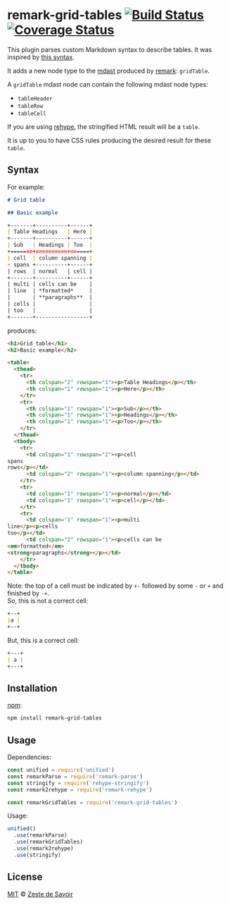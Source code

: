 # remark-grid-tables [![Build Status][build-badge]][build-status] [![Coverage Status][coverage-badge]][coverage-status]

This plugin parses custom Markdown syntax to describe tables. It was inspired by [this syntax](https://github.com/smartboyathome/Markdown-GridTables/blob/b4d16d5d254bed4336713d27eb8a37dc0e5f4273/mdx_grid_tables.py).

It adds a new node type to the [mdast][mdast] produced by [remark][remark]: `gridTable`.

A `gridTable` mdast node can contain the following mdast node types:

* `tableHeader`
* `tableRow`
* `tableCell`

If you are using [rehype][rehype], the stringified HTML result will be a `table`.

It is up to you to have CSS rules producing the desired result for these `table`.

## Syntax

For example:

```markdown
# Grid table

## Basic example

+-------+----------+------+
| Table Headings   | Here |
+-------+----------+------+
| Sub   | Headings | Too  |
+=======+==========+======+
| cell  | column spanning |
+ spans +----------+------+
| rows  | normal   | cell |
+-------+----------+------+
| multi | cells can be    |
| line  | *formatted*     |
|       | **paragraphs**  |
| cells |                 |
| too   |                 |
+-------+-----------------+
```

produces:

```html
<h1>Grid table</h1>
<h2>Basic example</h2>

<table>
  <thead>
    <tr>
      <th colspan="2" rowspan="1"><p>Table Headings</p></th>
      <th colspan="1" rowspan="1"><p>Here</p></th>
    </tr>
    <tr>
      <th colspan="1" rowspan="1"><p>Sub</p></th>
      <th colspan="1" rowspan="1"><p>Headings</p></th>
      <th colspan="1" rowspan="1"><p>Too</p></th>
    </tr>
  </thead>
  <tbody>
    <tr>
      <td colspan="1" rowspan="2"><p>cell
spans
rows</p></td>
      <td colspan="2" rowspan="1"><p>column spanning</p></td>
    </tr>
    <tr>
      <td colspan="1" rowspan="1"><p>normal</p></td>
      <td colspan="1" rowspan="1"><p>cell</p></td>
    </tr>
    <tr>
      <td colspan="1" rowspan="1"><p>multi
line</p><p>cells
too</p></td>
      <td colspan="2" rowspan="1"><p>cells can be
<em>formatted</em>
<strong>paragraphs</strong></p></td>
    </tr>
  </tbody>
</table>
```

Note: the top of a cell must be indicated by `+-` followed by some `-` or `+` and finished by `-+`.  
So, this is not a correct cell:
```md
+--+
|a |
+--+
```

But, this is a correct cell:
```md
+---+
| a |
+---+
```

## Installation

[npm][npm]:

```bash
npm install remark-grid-tables
```

## Usage

Dependencies:

```javascript
const unified = require('unified')
const remarkParse = require('remark-parse')
const stringify = require('rehype-stringify')
const remark2rehype = require('remark-rehype')

const remarkGridTables = require('remark-grid-tables')
```

Usage:

```javascript
unified()
  .use(remarkParse)
  .use(remarkGridTables)
  .use(remark2rehype)
  .use(stringify)
```


## License

[MIT][license] © [Zeste de Savoir][zds]

<!-- Definitions -->

[build-badge]: https://img.shields.io/travis/zestedesavoir/zmarkdown.svg

[build-status]: https://travis-ci.org/zestedesavoir/zmarkdown

[coverage-badge]: https://img.shields.io/coveralls/zestedesavoir/zmarkdown.svg

[coverage-status]: https://coveralls.io/github/zestedesavoir/zmarkdown

[license]: https://github.com/zestedesavoir/zmarkdown/blob/master/packages/remark-grid-tables/LICENSE-MIT

[zds]: https://zestedesavoir.com

[npm]: https://www.npmjs.com/package/remark-grid-tables

[remark]: https://github.com/remarkjs/remark

[mdast]: https://github.com/wooorm/mdast

[rehype]: https://github.com/rehypejs/rehype
